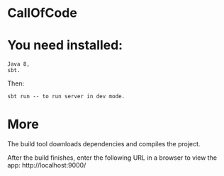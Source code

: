 # CallOfCode

# You need installed:

    Java 8,
    sbt.

Then:

    sbt run -- to run server in dev mode.

# More

The build tool downloads dependencies and compiles the project.

After the build finishes, enter the following URL in a browser to view the app: http://localhost:9000/
